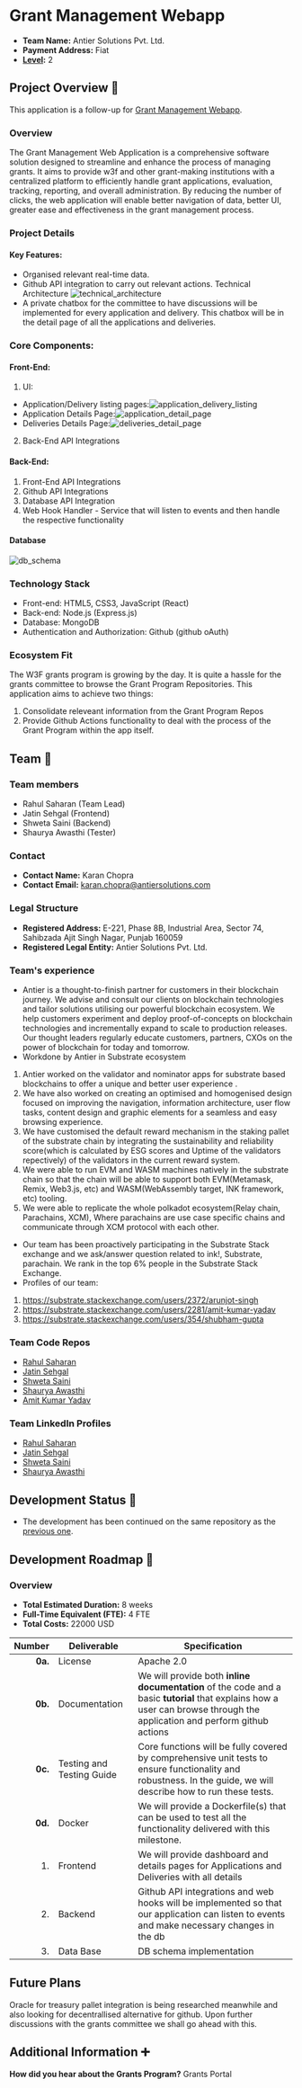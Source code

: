 # Grant Management Webapp
- **Team Name:** Antier Solutions Pvt. Ltd.
- **Payment Address:** Fiat
- **[Level](https://github.com/w3f/Grants-Program/tree/master#level_slider-levels):** 2
## Project Overview :page_facing_up:
This application is a follow-up for [Grant Management Webapp](https://github.com/lawmeskiviahs/Grants-Program/blob/master/applications/Grant_management_webapp.md).
### Overview
The Grant Management Web Application is a comprehensive software solution designed to streamline and enhance the process of managing grants. It aims to provide w3f and other grant-making institutions with a centralized platform to efficiently handle grant applications, evaluation, tracking, reporting, and overall administration. By reducing the number of clicks, the web application will enable better navigation of data, better UI, greater ease and effectiveness in the grant management process.
### Project Details
#### Key Features:
- Organised relevant real-time data.
- Github API integration to carry out relevant actions.
Technical Architecture
![technical_architecture](https://github.com/w3f/Grants-Program/assets/60818312/8dff934c-1bb6-414a-b58e-1dd70b03afd9)
- A private chatbox for the committee to have discussions will be implemented for every application and delivery. This chatbox will be in the detail page of all the applications and deliveries.
### Core Components:
#### Front-End:
1. UI:
- Application/Delivery listing pages:![application_delivery_listing](https://github.com/w3f/Grants-Program/assets/60818312/3bb1a873-d6c7-4dfd-9ef6-3e722c704fda)
- Application Details Page:![application_detail_page](https://github.com/w3f/Grants-Program/assets/60818312/958afd2f-c6f2-4a73-ac8b-10ed08b90cfb)
- Deliveries Details Page:![deliveries_detail_page](https://github.com/w3f/Grants-Program/assets/60818312/76e78774-3a98-45cf-9708-7d0c47e882b5)
2. Back-End API Integrations
#### Back-End:
1. Front-End API Integrations
2. Github API Integrations
3. Database API Integration
4. Web Hook Handler - Service that will listen to events and then handle the respective functionality
#### Database
![db_schema](https://github.com/w3f/Grants-Program/assets/60818312/80a9a16c-790f-4974-8e75-b480255261f3)
### Technology Stack
- Front-end: HTML5, CSS3, JavaScript (React)
- Back-end: Node.js (Express.js)
- Database: MongoDB
- Authentication and Authorization: Github (github oAuth)
### Ecosystem Fit
The W3F grants program is growing by the day. It is quite a hassle for the grants committee to browse the Grant Program Repositories. This application aims to achieve two things: 
1. Consolidate releveant information from the Grant Program Repos
2. Provide Github Actions functionality to deal with the process of the Grant Program within the app itself.
## Team :busts_in_silhouette:
### Team members
- Rahul Saharan (Team Lead)
- Jatin Sehgal (Frontend)
- Shweta Saini (Backend)
- Shaurya Awasthi (Tester)
### Contact
- **Contact Name:** Karan Chopra
- **Contact Email:** karan.chopra@antiersolutions.com
### Legal Structure
- **Registered Address:** E-221, Phase 8B, Industrial Area, Sector 74, Sahibzada Ajit Singh Nagar, Punjab 160059
- **Registered Legal Entity:** Antier Solutions Pvt. Ltd.
### Team's experience
- Antier is a thought-to-finish partner for customers in their blockchain journey. We advise and consult our clients on blockchain technologies and tailor solutions utilising our powerful blockchain ecosystem. We help customers experiment and deploy proof-of-concepts on blockchain technologies and incrementally expand to scale to production releases. Our thought leaders regularly educate customers, partners, CXOs on the power of blockchain for today and tomorrow.
- Workdone by Antier in Substrate ecosystem
1. Antier worked on the validator and nominator apps for substrate based blockchains to offer a unique and better user experience .
2. We have also worked on creating an optimised and homogenised design focused on improving the navigation, information architecture, user flow tasks, content design and graphic elements for a seamless and easy browsing experience.
3. We have customised the default reward mechanism in the staking pallet of the substrate chain by integrating the sustainability and reliability score(which is calculated by ESG scores and Uptime of the validators repectively) of the validators in the current reward system.
4. We were able to run EVM and WASM machines natively in the substrate chain so that the chain will be able to support both EVM(Metamask, Remix, Web3.js, etc) and WASM(WebAssembly target, INK framework, etc) tooling.
5. We were able to replicate the whole polkadot ecosystem(Relay chain, Parachains, XCM), Where parachains are use case specific chains and communicate through XCM protocol with each other.
- Our team has been proactively participating in the Substrate Stack exchange and we ask/answer question related to ink!, Substrate, parachain. We rank in the top 6% people in the Substrate Stack Exchange. 
- Profiles of our team:
1. https://substrate.stackexchange.com/users/2372/arunjot-singh
2. https://substrate.stackexchange.com/users/2281/amit-kumar-yadav
3. https://substrate.stackexchange.com/users/354/shubham-gupta
### Team Code Repos
- [Rahul Saharan](https://github.com/rahulsaharan10)
- [Jatin Sehgal](https://github.com/JatinAntier)
- [Shweta Saini](https://github.com/shweta432)
- [Shaurya Awasthi](https://github.com/shauryaawasthi)
- [Amit Kumar Yadav](https://github.com/Amit191kumar)
### Team LinkedIn Profiles
- [Rahul Saharan](https://in.linkedin.com/in/rahul-saharan-80035b186)
- [Jatin Sehgal](https://www.linkedin.com/in/jatin-sehgal-694b1776/)
- [Shweta Saini](https://www.linkedin.com/in/shweta-s-14b613212)
- [Shaurya Awasthi](https://www.linkedin.com/in/shaurya-awasthi/)
## Development Status :open_book:
- The development has been continued on the same repository as the [previous one](https://github.com/antiers-solutions/gmw-backend/). 
## Development Roadmap :nut_and_bolt:
### Overview
- **Total Estimated Duration:** 8 weeks
- **Full-Time Equivalent (FTE):**  4 FTE
- **Total Costs:** 22000 USD

| Number | Deliverable | Specification |
| -----: | ----------- | ------------- |
| **0a.** | License | Apache 2.0 |
| **0b.** | Documentation | We will provide both **inline documentation** of the code and a basic **tutorial** that explains how a user can browse through the application and perform github actions |
| **0c.** | Testing and Testing Guide | Core functions will be fully covered by comprehensive unit tests to ensure functionality and robustness. In the guide, we will describe how to run these tests. |
| **0d.** | Docker | We will provide a Dockerfile(s) that can be used to test all the functionality delivered with this milestone. |
| 1. | Frontend | We will provide dashboard and details pages for Applications and Deliveries with all details |
| 2. | Backend | Github API integrations and web hooks will be implemented so that our application can listen to events and make necessary changes in the db|
| 3. | Data Base | DB schema implementation |

## Future Plans

Oracle for treasury pallet integration is being researched meanwhile and also looking for decentrallised alternative for github. Upon further discussions with the grants committee we shall go ahead with this.

## Additional Information :heavy_plus_sign:
**How did you hear about the Grants Program?** Grants Portal